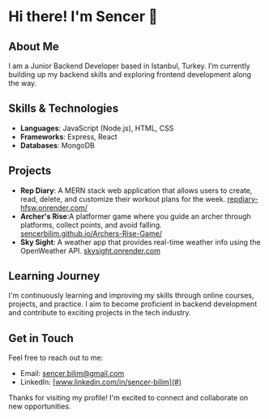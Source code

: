 # Hi there! I'm Sencer 👋

## About Me

I am a Junior Backend Developer based in Istanbul, Turkey. I’m currently building up my backend skills and exploring frontend development along the way.

## Skills & Technologies

- **Languages**: JavaScript (Node.js), HTML, CSS
- **Frameworks**: Express, React
- **Databases**: MongoDB

## Projects

- **Rep Diary**: A MERN stack web application that allows users to create, read, delete, and customize their workout plans for the week. [repdiary-hfsw.onrender.com/](https://repdiary-hfsw.onrender.com/)
- **Archer's Rise**:A platformer game where you guide an archer through platforms, collect points, and avoid falling. [sencerbilim.github.io/Archers-Rise-Game/](https://sencerbilim.github.io/Archers-Rise-Game/)
- **Sky Sight**:  A weather app that provides real-time weather info using the OpenWeather API. [skysight.onrender.com](https://skysight.onrender.com)

## Learning Journey

I'm continuously learning and improving my skills through online courses, projects, and practice. I aim to become proficient in backend development and contribute to exciting projects in the tech industry.

## Get in Touch

Feel free to reach out to me:

- Email: [sencer.bilim@gmail.com](mailto:sencer.bilim@gmail.com)
- LinkedIn: [www.linkedin.com/in/sencer-bilim](#)

Thanks for visiting my profile! I'm excited to connect and collaborate on new opportunities.
